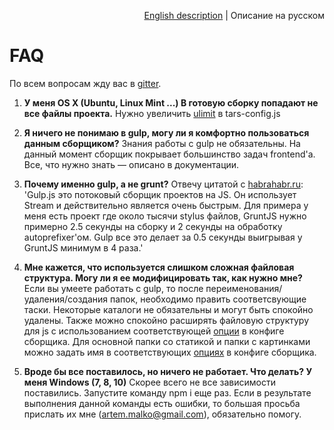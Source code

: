 <p align="right">
<a href="../en/faq.md">English description</a> | Описание на русском
</p>

# FAQ

По всем вопросам жду вас в [gitter](https://gitter.im/2gis/tars?utm_source=badge&utm_medium=badge&utm_campaign=pr-badge).

1. **У меня OS X (Ubuntu, Linux Mint ...) В готовую сборку попадают не все файлы проекта.**
Нужно увеличить [ulimit](options.md#ulimit) в tars-config.js

2. **Я ничего не понимаю в gulp, могу ли я комфортно пользоваться данным сборщиком?**
Знания работы с gulp не обязательны. На данный момент сборщик покрывает большинство задач frontend'а. Все, что нужно знать — описано в документации.

3. **Почему именно gulp, а не grunt?**
Отвечу цитатой с [habrahabr.ru](http://habrahabr.ru/post/208890): 'Gulp.js это потоковый сборщик проектов на JS. Он использует Stream и действительно является очень быстрым. Для примера у меня есть проект где около тысячи stylus файлов, GruntJS нужно примерно 2.5 секунды на сборку и 2 секунды на обработку autoprefixer'ом. Gulp все это делает за 0.5 секунды выигрывая у GruntJS минимум в 4 раза.'

4. **Мне кажется, что используется слишком сложная файловая структура. Могу ли я ее модифицировать так, как нужно мне?**
Если вы умеете работать с gulp, то после переименования/удаления/создания папок, необходимо править соответсвующие таски. Некоторые каталоги не обязательны и могут быть спокойно удалены.
Также можно спокойно расширять файловую структуру для js с использованием соответствующей [опции](options.md#jspathstoconcatbeforemodulesjs-%D0%B8-jspathstoconcataftermodulesjs) в конфиге сборщика.
Для основной папки со статикой и папки с картинками можно задать имя в соответствующих [опциях](options.md#fs) в конфиге сборщика.

5. **Вроде бы все поставилось, но ничего не работает. Что делать? У меня Windows (7, 8, 10)**
Скорее всего не все зависимости поставились. Запустите команду npm i еще раз.
Если в результате выполнения данной команды есть ошибки, то большая просьба прислать их мне ([artem.malko@gmail.com](mailto:artem.malko@gmail.com)), обязательно помогу.
